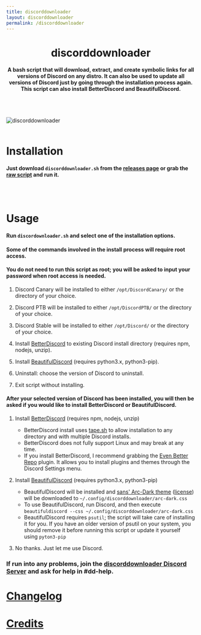 ```yaml
---
title: discorddownloader
layout: discorddownloader
permalink: /discorddownloader
---
```

<h1 align="center">discorddownloader</h1>
<h4 align="center">A bash script that will download, extract, and create symbolic links for all versions of Discord on any distro. It can also be used to update all versions of Discord just by going through the installation process again. This script can also install BetterDiscord and BeautifulDiscord.</h4> 

<br>
<br>

![discorddownloader](https://raw.githubusercontent.com/simoniz0r/discorddownloader/master/Screenshot.png)
<br>
<br>

# Installation

#### Just download `discorddownloader.sh` from the [releases page](https://github.com/simoniz0r/discorddownloader/releases/latest) or grab the [raw script](https://raw.githubusercontent.com/simoniz0r/discorddownloader/master/discorddownloader.sh) and run it.
<br>
<br>

# Usage

#### Run `discordownloader.sh` and select one of the installation options.

#### Some of the commands involved in the install process will require root access.

#### You do not need to run this script as root; you will be asked to input your password when root access is needed.

1. Discord Canary will be installed to either `/opt/DiscordCanary/` or the directory of your choice.

2. Discord PTB will be installed to either `/opt/DiscordPTB/` or the directory of your choice.

3. Discord Stable will be installed to either `/opt/Discord/` or the directory of your choice.

4. Install [BetterDiscord](https://github.com/Jiiks/BetterDiscordApp) to existing Discord install directory (requires npm, nodejs, unzip).

5. Install [BeautifulDiscord](https://github.com/leovoel/BeautifulDiscord) (requires python3.x, python3-pip).

6. Uninstall: choose the version of Discord to uninstall.

7. Exit script without installing.
	
#### After your selected version of Discord has been installed, you will then be asked if you would like to install BetterDiscord or BeautifulDiscord.

1. Install [BetterDiscord](https://github.com/Jiiks/BetterDiscordApp) (requires npm, nodejs, unzip)
	* BetterDiscord install uses [tape.sh](https://github.com/Ckath/Discord-stuff/blob/master/scripts/tape.sh) to allow installation to any directory and with multiple Discord installs.
	* BetterDiscord does not fully support Linux and may break at any time.
	* If you install BetterDiscord, I recommend grabbing the [Even Better Repo](https://github.com/IRDeNial/BD-Even-Better-Repo) plugin.  It allows you to install plugins and themes through the Discord Settings menu.

2. Install [BeautifulDiscord](https://github.com/leovoel/BeautifulDiscord) (requires python3.x, python3-pip)
	* BeautifulDiscord will be installed and [sans' Arc-Dark theme](https://userstyles.org/styles/127986/discord-arc-dark) ([license](https://creativecommons.org/licenses/by-nc-sa/4.0/legalcode)) will be downloaded to `~/.config/discorddownloader/arc-dark.css`
	* To use BeautifulDiscord, run Discord, and then execute `beautifuldiscord --css ~/.config/discorddownloader/arc-dark.css`
	* BeautifulDiscord requires `psutil`; the script will take care of installing it for you.  If you have an older version of psutil on your system, you should remove it before running this script or update it yourself using `pyton3-pip`

3. No thanks.  Just let me use Discord.

### If run into any problems, join the [discorddownloader Discord Server](https://discord.gg/FFWVWPA) and ask for help in #dd-help.

[Changelog](CHANGELOG)
============

[Credits](CREDITS)
============
